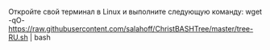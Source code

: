 Откройте свой терминал в Linux и выполните следующую команду:
wget -qO- https://raw.githubusercontent.com/salahoff/ChristBASHTree/master/tree-RU.sh | bash
